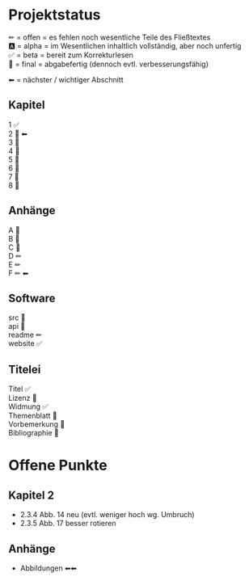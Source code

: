 Projektstatus
=============

✏	= offen = es fehlen noch wesentliche Teile des Fließtextes  
🅰	= alpha = im Wesentlichen inhaltlich vollständig, aber noch unfertig  
✅	= beta  = bereit zum Korrekturlesen  
🎉	= final = abgabefertig (dennoch evtl. verbesserungsfähig)

⬅ = nächster / wichtiger Abschnitt


Kapitel
-------

1 ✅  
2 🎉 ⬅  
3 🎉  
4 🎉  
5 🎉  
6 🎉  
7 🎉  
8 🎉


Anhänge
-------

A 🎉  
B 🎉  
C 🎉  
D ✏  
E ✏  
F ✏ ⬅


Software
--------

src 🎉  
api 🎉  
readme ✏  
website ✅


Titelei
-------

Titel ✅  
Lizenz 🎉  
Widmung ✅  
Themenblatt 🎉  
Vorbemerkung 🎉  
Bibliographie 🎉



Offene Punkte
=============

Kapitel 2
---------

- 2.3.4 Abb. 14 neu (evtl. weniger hoch wg. Umbruch)
- 2.3.5 Abb. 17 besser rotieren


Anhänge
-------

- Abbildungen ⬅⬅
